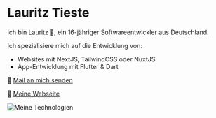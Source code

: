 # Lauritz Tieste

Ich bin Lauritz 👋, ein 16-jähriger Softwareentwickler aus Deutschland.

Ich spezialisiere mich auf die Entwicklung von:
- Websites mit NextJS, TailwindCSS oder NuxtJS
- App-Entwicklung mit Flutter & Dart

📧 [Mail an mich senden](mailto:kontakt@lauritz-tieste.de "Mail an mich senden") 

🛜 [Meine Webseite](https://lauritz-tieste.de "Meine Webseite")

![Meine Technologien](https://www.lauritz-tieste.de/tech.png)
